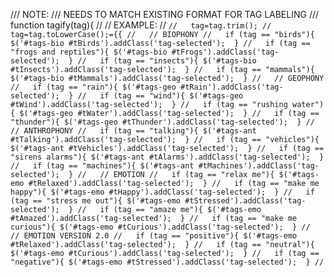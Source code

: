 
/// NOTE:
/// NEEDS TO MATCH EXISTING FORMAT FOR TAG LABELING
/// function tagify(tag){
//
// EXAMPLE:
// ```
//   tag=tag.trim();
//   tag=tag.toLowerCase();={{
//   // BIOPHONY
//   if (tag == "birds"){ $('#tags-bio #tBirds').addClass('tag-selected');  }
//   if (tag == "frogs and reptiles"){ $('#tags-bio #tFrogs').addClass('tag-selected');  }
//   if (tag == "insects"){ $('#tags-bio #tInsects').addClass('tag-selected');  }
//   if (tag == "mammals"){ $('#tags-bio #tMammals').addClass('tag-selected');  }
//   // GEOPHONY
//   if (tag == "rain"){ $('#tags-geo #tRain').addClass('tag-selected');  }
//   if (tag == "wind"){ $('#tags-geo #tWind').addClass('tag-selected');  }
//   if (tag == "rushing water"){ $('#tags-geo #tWater').addClass('tag-selected');  }
//   if (tag == "thunder"){ $('#tags-geo #tThunder').addClass('tag-selected');  }
//   // ANTHROPHONY
//   if (tag == "talking"){ $('#tags-ant #tTalking').addClass('tag-selected');  }
//   if (tag == "vehicles"){ $('#tags-ant #tVehicles').addClass('tag-selected');  }
//   if (tag == "sirens alarms"){ $('#tags-ant #tAlarms').addClass('tag-selected');  }
//   if (tag == "machines"){ $('#tags-ant #tMachines').addClass('tag-selected');  }
//   // EMOTION
//   if (tag == "relax me"){ $('#tags-emo #tRelaxed').addClass('tag-selected');  }
//   if (tag == "make me happy"){ $('#tags-emo #tHappy').addClass('tag-selected');  }
//   if (tag == "stress me out"){ $('#tags-emo #tStressed').addClass('tag-selected');  }
//   if (tag == "amaze me"){ $('#tags-emo #tAmazed').addClass('tag-selected');  }
//   if (tag == "make me curious"){ $('#tags-emo #tCurious').addClass('tag-selected');  }
//   // EMOTION VERSION 2.0
//   if (tag == "positive"){ $('#tags-emo #tRelaxed').addClass('tag-selected');  }
//   if (tag == "neutral"){ $('#tags-emo #tCurious').addClass('tag-selected');  }
//   if (tag == "negative"){ $('#tags-emo #tStressed').addClass('tag-selected');  }
// ```
